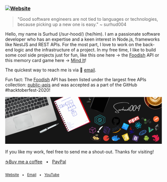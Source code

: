 ### [![Website](https://custom-icon-badges.demolab.com/badge/-surhud004-black.svg?logo=surhud004&labelColor=black&style=flat-square)](https://surhud004.github.io/)

> "Good software engineers are not tied to languages or technologies, because picking up a new one is easy."
> ~ surhud004

Hello, my name is Surhud (/sur-hood/) (he/him). I am a passionate software developer who has an expertise and a keen interest in Node.js, frameworks like NestJS and REST APIs. For the most part, I love to work on the back-end logic and the infrastructure of a project. In my free time, I like to build some cool side projects just 
for fun, like this one here -> the [Foodish](https://github.com/surhud004/Foodish) API or this memory card game here -> [Mind It](https://mind-it-game.netlify.app)!

The quickest way to reach me is via 📧 [email](mailto:surhud.bhagali@gmail.com?subject=Hello%20from%20GitHub).

Fun fact:
The [Foodish](https://github.com/surhud004/Foodish) API has been listed under the largest free APIs collection: [public-apis](https://github.com/public-apis/public-apis#food--drink) and was accepted as a part of the GitHub #hacktoberfest-2020!

![](https://github.com/surhud004/surhud004/blob/main/GitHub_Header.png)

If you like my work, feel free to send me a shout-out. Thanks for visiting!

[☕Buy me a coffee](https://www.buymeacoffee.com/surhud004) &nbsp; • &nbsp; [PayPal](https://www.paypal.com/donate/?business=WLR547JQ4WM92&no_recurring=0&item_name=To+keep+Foodish+running%21&currency_code=CAD)

<sub>[Website](https://surhud004.github.io/) &nbsp; • &nbsp; [Email](mailto:surhud.bhagali@gmail.com?subject=Hello%20from%20GitHub) &nbsp; • &nbsp; [YouTube](https://www.youtube.com/@surhud004)</sub>

